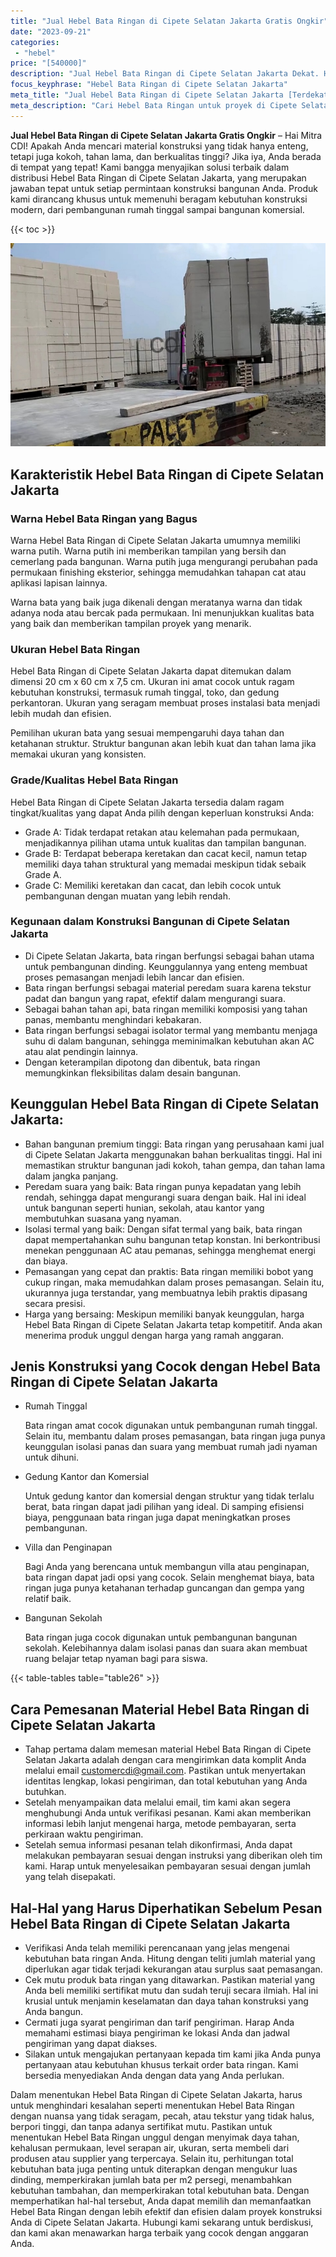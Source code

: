 ```yaml
---
title: "Jual Hebel Bata Ringan di Cipete Selatan Jakarta Gratis Ongkir"
date: "2023-09-21"
categories:
 - "hebel"
price: "[540000]"
description: "Jual Hebel Bata Ringan di Cipete Selatan Jakarta Dekat. Hebel Bata Ringan ini sering dipakai dalam proyek pembangunan sebagai bahan bangunan yang tahan lama dan awet. Silakan hubungi kami untuk informasi lebih lanjut."
focus_keyphrase: "Hebel Bata Ringan di Cipete Selatan Jakarta"
meta_title: "Jual Hebel Bata Ringan di Cipete Selatan Jakarta [Terdekat] - CDI"
meta_description: "Cari Hebel Bata Ringan untuk proyek di Cipete Selatan Jakarta? Kami memiliki Hebel Bata Ringan berkualitas untuk bahan bangunan dinding. Segera dapatkan penawaran terbaik."
---
```


**Jual Hebel Bata Ringan di Cipete Selatan Jakarta Gratis Ongkir** – Hai Mitra CDI! Apakah Anda mencari material konstruksi yang tidak hanya enteng, tetapi juga kokoh, tahan lama, dan berkualitas tinggi? Jika iya, Anda berada di tempat yang tepat! Kami bangga menyajikan solusi terbaik dalam distribusi Hebel Bata Ringan di Cipete Selatan Jakarta, yang merupakan jawaban tepat untuk setiap permintaan konstruksi bangunan Anda. Produk kami dirancang khusus untuk memenuhi beragam kebutuhan konstruksi modern, dari pembangunan rumah tinggal sampai bangunan komersial.

{{< toc >}}

![Jual Hebel Bata Ringan di Cipete Selatan Jakarta Gratis Ongkir](/images/hebel/hebel-bataringan-14.jpg)

## Karakteristik Hebel Bata Ringan di Cipete Selatan Jakarta

### Warna Hebel Bata Ringan yang Bagus

Warna Hebel Bata Ringan di Cipete Selatan Jakarta umumnya memiliki warna putih. Warna putih ini memberikan tampilan yang bersih dan cemerlang pada bangunan. Warna putih juga mengurangi perubahan pada permukaan finishing eksterior, sehingga memudahkan tahapan cat atau aplikasi lapisan lainnya.

Warna bata yang baik juga dikenali dengan meratanya warna dan tidak adanya noda atau bercak pada permukaan. Ini menunjukkan kualitas bata yang baik dan memberikan tampilan proyek yang menarik.

### Ukuran Hebel Bata Ringan

Hebel Bata Ringan di Cipete Selatan Jakarta dapat ditemukan dalam dimensi 20 cm x 60 cm x 7,5 cm. Ukuran ini amat cocok untuk ragam kebutuhan konstruksi, termasuk rumah tinggal, toko, dan gedung perkantoran. Ukuran yang seragam membuat proses instalasi bata menjadi lebih mudah dan efisien.

Pemilihan ukuran bata yang sesuai mempengaruhi daya tahan dan ketahanan struktur. Struktur bangunan akan lebih kuat dan tahan lama jika memakai ukuran yang konsisten.

### Grade/Kualitas Hebel Bata Ringan

Hebel Bata Ringan di Cipete Selatan Jakarta tersedia dalam ragam tingkat/kualitas yang dapat Anda pilih dengan keperluan konstruksi Anda:

*   Grade A: Tidak terdapat retakan atau kelemahan pada permukaan, menjadikannya pilihan utama untuk kualitas dan tampilan bangunan.
*   Grade B: Terdapat beberapa keretakan dan cacat kecil, namun tetap memiliki daya tahan struktural yang memadai meskipun tidak sebaik Grade A.
*   Grade C: Memiliki keretakan dan cacat, dan lebih cocok untuk pembangunan dengan muatan yang lebih rendah.

### Kegunaan dalam Konstruksi Bangunan di Cipete Selatan Jakarta

*   Di Cipete Selatan Jakarta, bata ringan berfungsi sebagai bahan utama untuk pembangunan dinding. Keunggulannya yang enteng membuat proses pemasangan menjadi lebih lancar dan efisien.
*   Bata ringan berfungsi sebagai material peredam suara karena tekstur padat dan bangun yang rapat, efektif dalam mengurangi suara.
*   Sebagai bahan tahan api, bata ringan memiliki komposisi yang tahan panas, membantu menghindari kebakaran.
*   Bata ringan berfungsi sebagai isolator termal yang membantu menjaga suhu di dalam bangunan, sehingga meminimalkan kebutuhan akan AC atau alat pendingin lainnya.
*   Dengan keterampilan dipotong dan dibentuk, bata ringan memungkinkan fleksibilitas dalam desain bangunan.

## Keunggulan Hebel Bata Ringan di Cipete Selatan Jakarta:

*   Bahan bangunan premium tinggi: Bata ringan yang perusahaan kami jual di Cipete Selatan Jakarta menggunakan bahan berkualitas tinggi. Hal ini memastikan struktur bangunan jadi kokoh, tahan gempa, dan tahan lama dalam jangka panjang.
*   Peredam suara yang baik: Bata ringan punya kepadatan yang lebih rendah, sehingga dapat mengurangi suara dengan baik. Hal ini ideal untuk bangunan seperti hunian, sekolah, atau kantor yang membutuhkan suasana yang nyaman.
*   Isolasi termal yang baik: Dengan sifat termal yang baik, bata ringan dapat mempertahankan suhu bangunan tetap konstan. Ini berkontribusi menekan penggunaan AC atau pemanas, sehingga menghemat energi dan biaya.
*   Pemasangan yang cepat dan praktis: Bata ringan memiliki bobot yang cukup ringan, maka memudahkan dalam proses pemasangan. Selain itu, ukurannya juga terstandar, yang membuatnya lebih praktis dipasang secara presisi.
*   Harga yang bersaing: Meskipun memiliki banyak keunggulan, harga Hebel Bata Ringan di Cipete Selatan Jakarta tetap kompetitif. Anda akan menerima produk unggul dengan harga yang ramah anggaran.

## Jenis Konstruksi yang Cocok dengan Hebel Bata Ringan di Cipete Selatan Jakarta

*   Rumah Tinggal

    Bata ringan amat cocok digunakan untuk pembangunan rumah tinggal. Selain itu, membantu dalam proses pemasangan, bata ringan juga punya keunggulan isolasi panas dan suara yang membuat rumah jadi nyaman untuk dihuni.
*   Gedung Kantor dan Komersial

    Untuk gedung kantor dan komersial dengan struktur yang tidak terlalu berat, bata ringan dapat jadi pilihan yang ideal. Di samping efisiensi biaya, penggunaan bata ringan juga dapat meningkatkan proses pembangunan.
*   Villa dan Penginapan

    Bagi Anda yang berencana untuk membangun villa atau penginapan, bata ringan dapat jadi opsi yang cocok. Selain menghemat biaya, bata ringan juga punya ketahanan terhadap guncangan dan gempa yang relatif baik.
*   Bangunan Sekolah

    Bata ringan juga cocok digunakan untuk pembangunan bangunan sekolah. Kelebihannya dalam isolasi panas dan suara akan membuat ruang belajar tetap nyaman bagi para siswa.

{{< table-tables table="table26" >}}

## Cara Pemesanan Material Hebel Bata Ringan di Cipete Selatan Jakarta

*   Tahap pertama dalam memesan material Hebel Bata Ringan di Cipete Selatan Jakarta adalah dengan cara mengirimkan data komplit Anda melalui email customercdi@gmail.com. Pastikan untuk menyertakan identitas lengkap, lokasi pengiriman, dan total kebutuhan yang Anda butuhkan.
*   Setelah menyampaikan data melalui email, tim kami akan segera menghubungi Anda untuk verifikasi pesanan. Kami akan memberikan informasi lebih lanjut mengenai harga, metode pembayaran, serta perkiraan waktu pengiriman.
*   Setelah semua informasi pesanan telah dikonfirmasi, Anda dapat melakukan pembayaran sesuai dengan instruksi yang diberikan oleh tim kami. Harap untuk menyelesaikan pembayaran sesuai dengan jumlah yang telah disepakati.

## Hal-Hal yang Harus Diperhatikan Sebelum Pesan Hebel Bata Ringan di Cipete Selatan Jakarta

*   Verifikasi Anda telah memiliki perencanaan yang jelas mengenai kebutuhan bata ringan Anda. Hitung dengan teliti jumlah material yang diperlukan agar tidak terjadi kekurangan atau surplus saat pemasangan.
*   Cek mutu produk bata ringan yang ditawarkan. Pastikan material yang Anda beli memiliki sertifikat mutu dan sudah teruji secara ilmiah. Hal ini krusial untuk menjamin keselamatan dan daya tahan konstruksi yang Anda bangun.
*   Cermati juga syarat pengiriman dan tarif pengiriman. Harap Anda memahami estimasi biaya pengiriman ke lokasi Anda dan jadwal pengiriman yang dapat diakses.
*   Silakan untuk mengajukan pertanyaan kepada tim kami jika Anda punya pertanyaan atau kebutuhan khusus terkait order bata ringan. Kami bersedia menyediakan Anda dengan data yang Anda perlukan.

Dalam menentukan Hebel Bata Ringan di Cipete Selatan Jakarta, harus untuk menghindari kesalahan seperti menentukan Hebel Bata Ringan dengan nuansa yang tidak seragam, pecah, atau tekstur yang tidak halus, berpori tinggi, dan tanpa adanya sertifikat mutu. Pastikan untuk menentukan Hebel Bata Ringan unggul dengan menyimak daya tahan, kehalusan permukaan, level serapan air, ukuran, serta membeli dari produsen atau supplier yang terpercaya. Selain itu, perhitungan total kebutuhan bata juga penting untuk diterapkan dengan mengukur luas dinding, memperkirakan jumlah bata per m2 persegi, menambahkan kebutuhan tambahan, dan memperkirakan total kebutuhan bata. Dengan memperhatikan hal-hal tersebut, Anda dapat memilih dan memanfaatkan Hebel Bata Ringan dengan lebih efektif dan efisien dalam proyek konstruksi Anda di Cipete Selatan Jakarta. Hubungi kami sekarang untuk berdiskusi, dan kami akan menawarkan harga terbaik yang cocok dengan anggaran Anda.